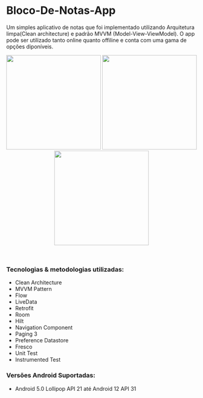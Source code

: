 # Bloco-De-Notas-App
Um simples aplicativo de notas que foi implementado utilizando Arquitetura limpa(Clean architecture) e padrão MVVM (Model-View-ViewModel).
O app pode ser utilizado tanto online quanto offiline e conta com uma gama de opções diponíveis.
<br>
<p align="center">
  <img src="https://user-images.githubusercontent.com/76568808/148861920-6fd1d31c-b582-44c8-b3d0-21abb31fe7a0.png" width="250"/>
  <img src="https://user-images.githubusercontent.com/76568808/148863184-0364292c-8a36-43be-90ad-3149b391cab4.png" width="250"/>
  <img src="https://user-images.githubusercontent.com/76568808/148863253-1a82ecfd-cf1a-469a-a352-5c5f366a2e45.png" width="250"/>
</p>
<br>

### Tecnologias & metodologias utilizadas:
- Clean Architecture
- MVVM Pattern
- Flow
- LiveData
- Retrofit
- Room
- Hilt
- Navigation Component
- Paging 3
- Preference Datastore
- Fresco
- Unit Test
- Instrumented Test

### Versões Android Suportadas:
- Android 5.0 Lollipop API 21 até Android 12 API 31

